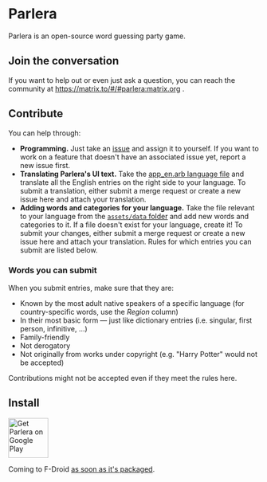 # Parlera

Parlera is an open-source word guessing party game.

## Join the conversation

If you want to help out or even just ask a question, you can reach the community at https://matrix.to/#/#parlera:matrix.org .

## Contribute

You can help through:

- **Programming.** Just take an [issue](https://gitlab.com/enjoyingfoss/parlera/-/issues) and assign it to yourself. If you want to work on a feature that doesn't have an associated issue yet, report a new issue first.
- **Translating Parlera's UI text.** Take the [app_en.arb language file](https://gitlab.com/enjoyingfoss/parlera/-/blob/master/lib/l10n/app_en.arb) and translate all the English entries on the right side to your language. To submit a translation, either submit a merge request or create a new issue here and attach your translation.
- **Adding words and categories for your language.** Take the file relevant to your language from the [`assets/data` folder](https://gitlab.com/enjoyingfoss/parlera/-/tree/master/assets/data) and add new words and categories to it. If a file doesn't exist for your language, create it! To submit your changes, either submit a merge request or create a new issue here and attach your translation. Rules for which entries you can submit are listed below.

### Words you can submit

When you submit entries, make sure that they are:

* Known by the most adult native speakers of a specific language (for country-specific words, use the *Region* column)
* In their most basic form — just like dictionary entries (i.e. singular, first person, infinitive, ...)
* Family-friendly
* Not derogatory
* Not originally from works under copyright (e.g. "Harry Potter" would not be accepted)

Contributions might not be accepted even if they meet the rules here.

## Install

[<img src="https://play.google.com/intl/en_us/badges/images/generic/en-play-badge.png"
      alt="Get Parlera on Google Play"
      height="80">](https://play.google.com/store/apps/details?id=com.enjoyingfoss.parlera)

Coming to F-Droid [as soon as it's packaged](https://gitlab.com/fdroid/rfp/-/issues/1986).